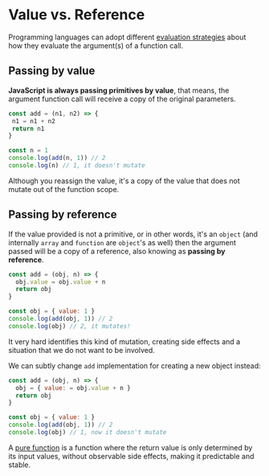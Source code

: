 # Value vs. Reference

Programming languages can adopt different [evaluation strategies](https://en.wikipedia.org/wiki/Evaluation_strategy) about how they evaluate the argument(s) of a function call.

## Passing by value

**JavaScript is always passing primitives by value**, that means, the argument function call will receive a copy of the original parameters.


```js
const add = (n1, n2) => {
 n1 = n1 + n2
 return n1
}

const n = 1
console.log(add(n, 1)) // 2
console.log(n) // 1, it doesn't mutate
```

Although you reassign the value, it's a copy of the value that does not mutate out of the function scope.

## Passing by reference

If the value provided is not a primitive, or in other words, it's an `object` (and internally `array` and `function` are `object`'s as well) then the argument passed will be a copy of a reference, also knowing as **passing by reference**.

```js
const add = (obj, n) => {
  obj.value = obj.value + n
  return obj
}

const obj = { value: 1 }
console.log(add(obj, 1)) // 2
console.log(obj) // 2, it mutates!
```

It very hard identifies this kind of mutation, creating side effects and a situation that we do not want to be involved.

We can subtly change `add` implementation for creating a new object instead:

```js
const add = (obj, n) => {
  obj = { value: = obj.value + n }
  return obj
}

const obj = { value: 1 }
console.log(add(obj, 1)) // 2
console.log(obj) // 1, now it doesn't mutate
```

A [pure function](https://kikobeats.com/es6-functions-pure-self-documented/) is a function where the return value is only determined by its input values, without observable side effects, making it predictable and stable.